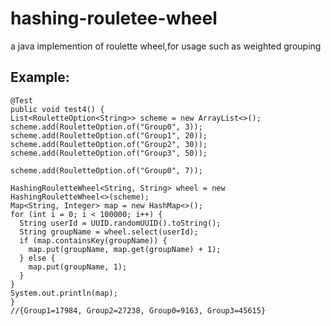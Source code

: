 # hashing-rouletee-wheel
a java implemention of roulette wheel,for usage such as weighted grouping

## Example:

    @Test
    public void test4() {
    List<RouletteOption<String>> scheme = new ArrayList<>();
    scheme.add(RouletteOption.of("Group0", 3));
    scheme.add(RouletteOption.of("Group1", 20));
    scheme.add(RouletteOption.of("Group2", 30));
    scheme.add(RouletteOption.of("Group3", 50));

    scheme.add(RouletteOption.of("Group0", 7));

    HashingRouletteWheel<String, String> wheel = new HashingRouletteWheel<>(scheme);
    Map<String, Integer> map = new HashMap<>();
    for (int i = 0; i < 100000; i++) {
      String userId = UUID.randomUUID().toString();
      String groupName = wheel.select(userId);
      if (map.containsKey(groupName)) {
        map.put(groupName, map.get(groupName) + 1);
      } else {
        map.put(groupName, 1);
      }
    }
    System.out.println(map);
    }
    //{Group1=17984, Group2=27238, Group0=9163, Group3=45615}
